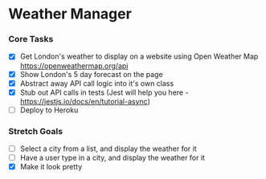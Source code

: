 # Weather Manager

### Core Tasks
- [x] Get London's weather to display on a website using Open Weather Map https://openweathermap.org/api
- [x] Show London's 5 day forecast on the page
- [x] Abstract away API call logic into it's own class
- [x] Stub out API calls in tests (Jest will help you here - https://jestjs.io/docs/en/tutorial-async)
- [ ] Deploy to Heroku

### Stretch Goals
- [ ] Select a city from a list, and display the weather for it
- [ ] Have a user type in a city, and display the weather for it
- [x] Make it look pretty
